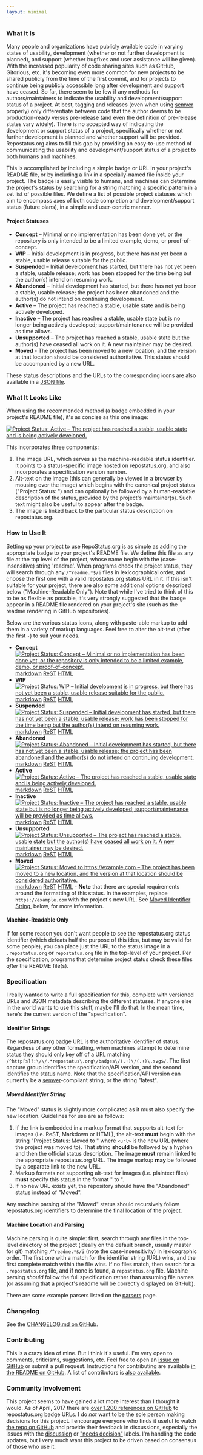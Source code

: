 ```yaml
---
layout: minimal
---
```


### What It Is

Many people and organizations have publicly available code in varying states of usability, development (whether or not further development is planned), and support (whether bugfixes and user assistance will be given). With the increased popularity of code sharing sites such as GitHub, Gitorious, etc. it's becoming even more common for new projects to be shared publicly from the time of the first commit, and for projects to continue being publicly accessible long after development and support have ceased. So far, there seem to be few if any methods for authors/maintainers to indicate the usability and development/support status of a project. At best, tagging and releases (even when using [semver](https://semver.org/) properly) only differentiate between code that the author deems to be production-ready versus pre-release (and even the definition of pre-release states vary widely). There is no accepted way of indicating the development or support status of a project, specifically whether or not further development is planned and whether support will be provided. Repostatus.org aims to fill this gap by providing an easy-to-use method of communicating the usability and development/support status of a project to both humans and machines.

This is accomplished by including a simple badge or URL in your project's README file, or by including a link in a specially-named file inside your project. The badge is easily visible to humans, and machines can determine the project's status by searching for a string matching a specific pattern in a set list of possible files. We define a list of possible project statuses which aim to encompass axes of both code completion and development/support status (future plans), in a simple and user-centric manner.

#### Project Statuses

* <a name="concept"></a>__Concept__ – Minimal or no implementation has been done yet, or the repository is only intended to be a limited example, demo, or proof-of-concept.
* <a name="wip"></a>__WIP__ – Initial development is in progress, but there has not yet been a stable, usable release suitable for the public.
* <a name="suspended"></a>__Suspended__ – Initial development has started, but there has not yet been a stable, usable release; work has been stopped for the time being but the author(s) intend on resuming work.
* <a name="abandoned"></a>__Abandoned__ – Initial development has started, but there has not yet been a stable, usable release; the project has been abandoned and the author(s) do not intend on continuing development.
* <a name="active"></a>__Active__ – The project has reached a stable, usable state and is being actively developed.
* <a name="inactive"></a>__Inactive__ – The project has reached a stable, usable state but is no longer being actively developed; support/maintenance will be provided as time allows.
* <a name="unsupported"></a>__Unsupported__ – The project has reached a stable, usable state but the author(s) have ceased all work on it. A new maintainer may be desired.
* <a name="moved"></a>__Moved__ - The project has been moved to a new location, and the version at that location should be considered authoritative. This status should be accompanied by a new URL.

These status descriptions and the URLs to the corresponding icons are also available in a [JSON file](/badges/latest/badges.json).

### What It Looks Like

When using the recommended method (a badge embedded in your project's README file), it's as concise as this one image:

[![Project Status: Active – The project has reached a stable, usable state and is being actively developed.](https://www.repostatus.org/badges/latest/active.svg)](https://www.repostatus.org/#active)

This incorporates three components:

1. The image URL, which serves as the machine-readable status identifier. It points to a status-specific image hosted on repostatus.org, and also incorporates a specification version number.
2. Alt-text on the image (this can generally be viewed in a browser by mousing over the image) which begins with the canonical project status ("Project Status: <status name>") and can optionally be followed by a human-readable description of the status, provided by the project's maintainer(s). Such text might also be useful to appear after the badge.
3. The image is linked back to the particular status description on repostatus.org.

### How to Use It

Setting up your project to use RepoStatus.org is as simple as adding the appropriate badge to your project's README file. We define this file as any file at the top level of the project, whose name begin with the (case-insensitive) string 'readme'. When programs check the project status, they will search through any ``/^readme.*$/i`` files in lexicographical order, and choose the first one with a valid repostatus.org status URL in it. If this isn't suitable for your project, there are also some additional options described below ("Machine-Readable Only"). Note that while I've tried to think of this to be as flexible as possible, it's very strongly suggested that the badge appear in a README file rendered on your project's site (such as the readme rendering in GitHub repositories).

Below are the various status icons, along with paste-able markup to add them in a variety of markup languages. Feel free to alter the alt-text (after the first ``-``) to suit your needs.

* __Concept__ [![Project Status: Concept – Minimal or no implementation has been done yet, or the repository is only intended to be a limited example, demo, or proof-of-concept.](https://www.repostatus.org/badges/latest/concept.svg)](https://www.repostatus.org/#concept) [markdown](javascript:showsample('concept','md')) [ReST](javascript:showsample('concept','rst')) [HTML](javascript:showsample('concept','html'))
* __WIP__ [![Project Status: WIP – Initial development is in progress, but there has not yet been a stable, usable release suitable for the public.](https://www.repostatus.org/badges/latest/wip.svg)](https://www.repostatus.org/#wip) [markdown](javascript:showsample('wip','md')) [ReST](javascript:showsample('wip','rst')) [HTML](javascript:showsample('wip','html'))
* __Suspended__ [![Project Status: Suspended – Initial development has started, but there has not yet been a stable, usable release; work has been stopped for the time being but the author(s) intend on resuming work.](https://www.repostatus.org/badges/latest/suspended.svg)](https://www.repostatus.org/#suspended) [markdown](javascript:showsample('suspended','md')) [ReST](javascript:showsample('suspended','rst')) [HTML](javascript:showsample('suspended','html'))
* __Abandoned__ [![Project Status: Abandoned – Initial development has started, but there has not yet been a stable, usable release; the project has been abandoned and the author(s) do not intend on continuing development.](https://www.repostatus.org/badges/latest/abandoned.svg)](https://www.repostatus.org/#abandoned) [markdown](javascript:showsample('abandoned','md')) [ReST](javascript:showsample('abandoned','rst')) [HTML](javascript:showsample('abandoned','html'))
* __Active__ [![Project Status: Active – The project has reached a stable, usable state and is being actively developed.](https://www.repostatus.org/badges/latest/active.svg)](https://www.repostatus.org/#active) [markdown](javascript:showsample('active','md')) [ReST](javascript:showsample('active','rst')) [HTML](javascript:showsample('active','html'))
* __Inactive__ [![Project Status: Inactive – The project has reached a stable, usable state but is no longer being actively developed; support/maintenance will be provided as time allows.](https://www.repostatus.org/badges/latest/inactive.svg)](https://www.repostatus.org/#inactive) [markdown](javascript:showsample('inactive','md')) [ReST](javascript:showsample('inactive','rst')) [HTML](javascript:showsample('inactive','html'))
* __Unsupported__ [![Project Status: Unsupported – The project has reached a stable, usable state but the author(s) have ceased all work on it. A new maintainer may be desired.](https://www.repostatus.org/badges/latest/unsupported.svg)](https://www.repostatus.org/#unsupported) [markdown](javascript:showsample('unsupported','md')) [ReST](javascript:showsample('unsupported','rst')) [HTML](javascript:showsample('unsupported','html'))
* __Moved__ [![Project Status: Moved to https://example.com – The project has been moved to a new location, and the version at that location should be considered authoritative.](https://www.repostatus.org/badges/latest/moved.svg)](https://www.repostatus.org/#moved) [markdown](javascript:showsample('moved','md')) [ReST](javascript:showsample('moved','rst')) [HTML](javascript:showsample('moved','html')) - __Note__ that there are special requirements around the formatting of this status. In the examples, replace ``https://example.com`` with the project's new URL. See [Moved Identifier String](#moved-identifier), below, for more information.

<div id="samplewrapper" style="display: none;"><h5 id="sampletitle"></h5><div id="samplecode"></div></div>

#### Machine-Readable Only

If for some reason you don't want people to see the repostatus.org status identifier (which defeats half the purpose of this idea, but may be valid for some people), you can place just the URL to the status image in a ``.repostatus.org`` or ``repostatus.org`` file in the top-level of your project. Per the specification, programs that determine project status check these files _after_ the README file(s).

### Specification

I really wanted to write a full specification for this, complete with versioned URLs and JSON metadata describing the different statuses. If anyone else in the world wants to use this stuff, maybe I'll do that. In the mean time, here's the current version of the "specification".

#### Identifier Strings

The repostatus.org badge URL is the authoritative identifier of status. Regardless of any other formatting, when machines attempt to determine status they should only key off of a URL matching ``/^http[s]?:\/\/.*repostatus\.org\/badges\/(.+)\/(.+)\.svg$/``. The first capture group identifies the specification/API version, and the second identifies the status name. Note that the specification/API version can currently be a [semver](https://semver.org/)-compliant string, or the string "latest".

##### <a name="moved-identifier"></a>Moved Identifier String

The "Moved" status is slightly more complicated as it must also specify the new location. Guidelines for use are as follows:

1. If the link is embedded in a markup format that supports alt-text for images (i.e. ReST, Markdown or HTML), the alt-text __must__ begin with the string "Project Status: Moved to <url>" where ``<url>`` is the new URL (where the project was moved to). That string __should__ be followed by a hyphen and then the official status description. The image __must__ remain linked to the appropriate repostatus.org URL. The image markup __may__ be followed by a separate link to the new URL.
2. Markup formats not supporting alt-text for images (i.e. plaintext files) __must__ specify this status in the format "<badge url> to <new url>".
3. If no new URL exists yet, the repository should have the "Abandoned" status instead of "Moved".

Any machine parsing of the "Moved" status should recursively follow repostatus.org identifiers to determine the final location of the project.

#### Machine Location and Parsing

Machine parsing is quite simple: first, search through any files in the top-level directory of the project (ideally on the default branch, usually master for git) matching ``/^readme.*$/i`` (note the case-insensitivity) in lexicographic order. The first one with a match for the identifier string (URL) wins, and the first complete match within the file wins. If no files match, then search for a ``.repostatus.org`` file, and if none is found, a ``repostatus.org`` file. Machine parsing _should_ follow the full specification rather than assuming file names (or assuming that a project's readme will be correctly displayed on GitHub).

There are some example parsers listed on the [parsers](/parsers) page.

### Changelog

See the [CHANGELOG.md on GitHub](https://github.com/jantman/repostatus.org/blob/master/CHANGELOG.md).

### Contributing

This is a crazy idea of mine. But I think it's useful. I'm very open to comments, criticisms, suggestions, etc. Feel free to open an [issue on GitHub](https://github.com/jantman/repostatus.org/issues) or submit a pull request. Instructions for contributing are available [in the README on GitHub](https://github.com/jantman/repostatus.org/blob/master/README.md#contributing). A list of contributors is [also available](https://github.com/jantman/repostatus.org/blob/master/CONTRIBUTORS.md).

### Community Involvement

This project seems to have gained a lot more interest than I thought it would. As of April, 2017 there are [over 1,200 references on GitHub](https://github.com/search?l=&q=https%3A%2F%2Fwww.repostatus.org%2Fbadges%2F+-user%3A%22jantman%22&ref=advsearch&type=Code&utf8=%E2%9C%93)
to repostatus.org badge URLs. I do *not* want to be the sole person making decisions for this project. I encourage everyone who finds
it useful to watch [the repo on GitHub](https://github.com/jantman/repostatus.org) and provide their feedback in discussions, especially the
issues with the [discussion](https://github.com/jantman/repostatus.org/issues?q=is%3Aopen+is%3Aissue+label%3Adiscussion) or
["needs decision"](https://github.com/jantman/repostatus.org/issues?q=is%3Aopen+is%3Aissue+label%3Adiscussion+label%3A%22needs+decision%22)
labels. I'm handling the code updates, but I very much want this project to be driven based on consensus of those who use it.
